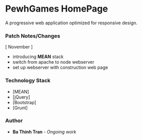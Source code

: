 # PewhGames HomePage

A progressive web application optimized for responsive design.

### Patch Notes/Changes

[ November ]
- introducing <strong>MEAN</strong> stack
- switch from apache to node webserver
- set up webserver with construction web page

### Technology Stack

* [MEAN]
* [jQuery]
* [Bootstrap]
* [Grunt]        

### Author
* **Ba Thinh Tran** - *Ongoing work*
